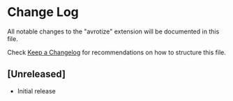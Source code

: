 # Change Log

All notable changes to the "avrotize" extension will be documented in this file.

Check [Keep a Changelog](http://keepachangelog.com/) for recommendations on how to structure this file.

## [Unreleased]

- Initial release